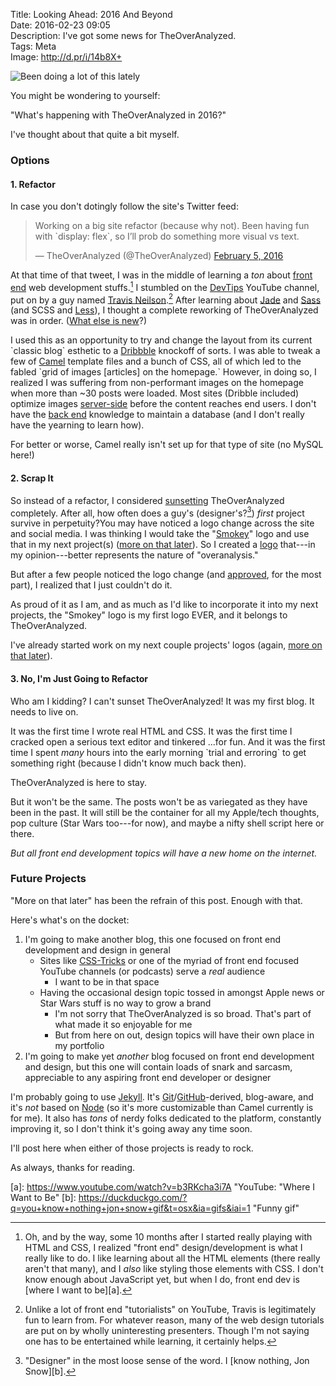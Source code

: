 Title: Looking Ahead: 2016 And Beyond  
Date: 2016-02-23 09:05  
Description: I've got some news for TheOverAnalyzed.  
Tags: Meta  
Image: http://d.pr/i/14b8X+  

![Been doing a lot of this lately][1]

You might be wondering to yourself:

"What's happening with TheOverAnalyzed in 2016?"

I've thought about that quite a bit myself.

### Options 

#### 1. Refactor

In case you don't dotingly follow the site's Twitter feed:

<blockquote class="twitter-tweet" data-lang="en"><p lang="en" dir="ltr">Working on a big site refactor (because why not). Been having fun with `display: flex`, so I’ll prob do something more visual vs text.</p>&mdash; TheOverAnalyzed (@TheOverAnalyzed) <a href="https://twitter.com/TheOverAnalyzed/status/695686369507545088">February 5, 2016</a></blockquote>

At that time of that tweet, I was in the middle of learning a *ton* about [front end][2] web development stuffs.[^1] I stumbled on the [DevTips][3] YouTube channel, put on by a guy named [Travis Neilson][4].[^2] After learning about [Jade][5] and [Sass][6] (and SCSS and [Less][7]), I thought a complete reworking of TheOverAnalyzed was in order. ([What else is new][8]?)

I used this as an opportunity to try and change the layout from its current \`classic blog\` esthetic to a [Dribbble][9] knockoff of sorts. I was able to tweak a few of [Camel][10] template files and a bunch of CSS, all of which led to the fabled \`grid of images [articles] on the homepage.\` However, in doing so, I realized I was suffering from non-performant images on the homepage when more than ~30 posts were loaded. Most sites (Dribble included) optimize images [server-side][11] before the content reaches end users. I don't have the [back end][12] knowledge to maintain a database (and I don't really have the yearning to learn how).

For better or worse, Camel really isn't set up for that type of site (no MySQL here!)

#### 2. Scrap It

So instead of a refactor, I considered [sunsetting][13] TheOverAnalyzed completely. After all, how often does a guy's (designer's?[^3]) *first* project survive in perpetuity?You may have noticed a logo change across the site and social media. I was thinking I would take the "[Smokey][14]" logo and use that in my next project(s) ([more on that later][15]). So I created a [logo][16] that---in my opinion---better represents the nature of "overanalysis."

But after a few people noticed the logo change (and [approved][17], for the most part), I realized that I just couldn't do it.

As proud of it as I am, and as much as I'd like to incorporate it into my next projects, the "Smokey" logo is my first logo EVER, and it belongs to TheOverAnalyzed.

I've already started work on my next couple projects' logos (again, [more on that later][18]).

#### 3. No, I'm Just Going to Refactor

Who am I kidding? I can't sunset TheOverAnalyzed! It was my first blog. It needs to live on.

It was the first time I wrote real HTML and CSS. It was the first time I cracked open a serious text editor and tinkered ...for fun. And it was the first time I spent *many* hours into the early morning \`trial and erroring\` to get something right (because I didn't know much back then).

TheOverAnalyzed is here to stay.

But it won't be the same. The posts won't be as variegated as they have been in the past. It will still be the container for all my Apple/tech thoughts, pop culture (Star Wars too---for now), and maybe a nifty shell script here or there.

*But all front end development topics will have a new home on the internet.*

### Future Projects

"More on that later" has been the refrain of this post. Enough with that.

Here's what's on the docket:

1. I'm going to make another blog, this one focused on front end development and design in general
	* Sites like [CSS-Tricks][19] or one of the myriad of front end focused YouTube channels (or podcasts) serve a *real* audience
		* I want to be in that space
	* Having the occasional design topic tossed in amongst Apple news or Star Wars stuff is no way to grow a brand
		* I'm not sorry that TheOverAnalyzed is so broad. That's part of what made it so enjoyable for me
		* But from here on out, design topics will have their own place in my portfolio
2. I'm going to make yet *another* blog focused on front end development and design, but this one will contain loads of snark and sarcasm, appreciable to any aspiring front end developer or designer

I'm probably going to use [Jekyll][20]. It's [Git][21]/[GitHub][22]-derived, blog-aware, and it's *not* based on [Node][23] (so it's more customizable than Camel currently is for me). It also has *tons* of nerdy folks dedicated to the platform, constantly improving it, so I don't think it's going away any time soon.

I'll post here when either of those projects is ready to rock.

As always, thanks for reading.

[^1]: Oh, and by the way, some 10 months after I started really playing with HTML and CSS, I realized "front end" design/development is what I really like to do. I like learning about all the HTML elements (there really aren't that many), and I *also* like styling those elements with CSS. I don't know enough about JavaScript yet, but when I do, front end dev is [where I want to be][a].
[^2]: Unlike a lot of front end "tutorialists" on YouTube, Travis is legitimately fun to learn from. For whatever reason, many of the web design tutorials are put on by wholly uninteresting presenters. Though I'm not saying one has to be entertained while learning, it certainly helps.
[^3]: "Designer" in the most loose sense of the word. I [know nothing, Jon Snow][b].

[a]: https://www.youtube.com/watch?v=b3RKcha3i7A "YouTube: "Where I Want to Be"
[b]: https://duckduckgo.com/?q=you+know+nothing+jon+snow+gif&t=osx&ia=gifs&iai=1 "Funny gif"

[1]: http://d.pr/i/14b8X+ "Been doing a lot of this lately"
[2]: https://en.wikipedia.org/wiki/Front_end_development "Wikipedia: Front end development"
[3]: http://www.youtube.com/user/DevTipsForDesigners "DevTips YouTube channel"
[4]: http://travisneilson.com "Travis Neilson"
[5]: http://jade-lang.com "Jade"
[6]: http://sass-lang.com "Sass"
[7]: http://lesscss.org "Less"
[8]: /tags/Meta "Posts tagged 'Meta'"
[9]: http://dribbble.com "Dribbble"
[10]: /tags/Camel "Posts tagged 'Camel'"
[11]: https://en.wikipedia.org/wiki/Server-side_scripting "Wikipedia: Server-side scripting"
[12]: https://en.wikipedia.org/wiki/Front_and_back_ends "Wikipedia: Back end development"
[13]: https://en.wikipedia.org/wiki/Application_retirement "Wikipedia: Application retirement"
[14]: /images/favicon.png
[15]: #future-projects
[16]: https://www.facebook.com/theoveranalyzed/photos/a.357555291107352.1073741825.357555034440711/436096116586602/?type=3&theater "Eyeball logo for TheOverAnalyzed"
[17]: https://twitter.com/ManOTheClassics/status/698446702882099201 "Guy on Twitter asking about the logo change"
[18]: #future-projects
[19]: http://css-tricks.com "CSS-Tricks"
[20]: http://jekyllrb.com "Jekyll"
[21]: http://www.git-scm.com "Git"
[22]: http://github.com "GitHub"
[23]: https://nodejs.org/en/ "Node.js"